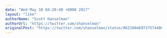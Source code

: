 ```yaml
---
date: "Wed May 10 04:20:48 +0000 2017"
layout: "like"
authorName: "Scott Hanselman"
authorUrl: "https://twitter.com/shanselman"
originalPost: "https://twitter.com/shanselman/status/862160469737574400"
---
```


